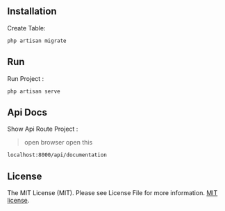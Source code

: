 ## Installation
Create Table:
```
php artisan migrate
```

## Run
Run Project :
```
php artisan serve
```

## Api Docs 
Show Api Route Project : 

> open browser
> open this 
```
localhost:8000/api/documentation
```



## License

The MIT License (MIT). Please see License File for more information. [MIT license](https://opensource.org/licenses/MIT).
